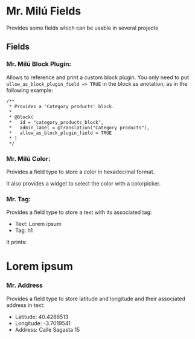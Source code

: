 # Mr. Milú Fields

Provides some fields which can be usable in several projects

## Fields

### Mr. Milú Block Plugin:
Allows to reference and print a custom block plugin. You only need to put `allow_as_block_plugin_field => TRUE` in the block as anotation, as in the following example:

~~~~
/**
 * Provides a 'Category products' block.
 *
 * @Block(
 *   id = "category_products_block",
 *   admin_label = @Translation("Category products"),
 *   allow_as_block_plugin_field = TRUE
 * )
 */
~~~~

### Mr. Milú Color:
Provides a field type to store a color in hexadecimal format.

It also provides a widget to select the color with a colorpicker.

### Mr. Tag:
Provides a field type to store a text with its associated tag:
- Text: Lorem ipsum
- Tag: h1

It prints: <h1>Lorem ipsum</h1>

### Mr. Address
Provides a field type to store latitude and longitude and their associated address in text:
- Latitude: 40.4286513
- Longitude: -3.7019541
- Address: Calle Sagasta 15
